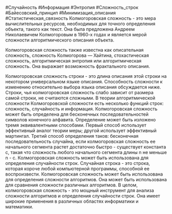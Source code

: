 #Случайность #Информация #Энтропия #Сложность_строк #Байесовский_принцип #Минимизация_описания #Статистическая_связность
Колмогоровская сложность - это мера вычислительных ресурсов, необходимых для точного определения объекта, такого как текст. Она была предложена Андреем Николаевичем Колмогоровым в 1960-х годах и является мерой сложности алгоритмического описания объекта.

Колмогоровская сложность также известна как описательная сложность, сложность Колмогорова — Хайтина, стохастическая сложность, алгоритмическая энтропия или алгоритмическая сложность. Она выражает возможность фрактального описания.

Колмогоровская сложность строки - это длина описания этой строки на некотором универсальном языке описания. Способность сложности к изменению относительно выбора языка описания обсуждается ниже. Строки, чья колмогоровская сложность слабо зависит от размера самой строки, не считаются сложными.
В теории алгоритмической сложности Колмогоровской сложности есть несколько функций строк: сложность, случайность и информация.
Колмогоровская сложность может быть определена для бесконечных последовательностей символов конечного алфавита. Определение может быть изложено тремя эквивалентными способами. Первый способ использует эффективный аналог теории меры; другой использует эффективный мартингал. Третий способ определения таков: бесконечная последовательность случайна, если колмогоровская сложность ее начального сегмента растет достаточно быстро - существует константа c, такая что сложность любого начального сегмента длины n не меньше n - c.
Колмогоровская сложность может быть использована для определения случайности строк. Случайная строка - это строка, которая короче любой компьютерной программы, способной ее воспроизвести.
Колмогоровская сложность может быть использована для определения сложности алгоритмов. Она может быть использована для сравнения сложности различных алгоритмов.
В целом, колмогоровская сложность - это мощный инструмент для анализа сложности алгоритмов и определения случайности строк. Она имеет широкие применения в различных областях информатики и математики.
